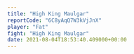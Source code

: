 ```yaml
---
title: "High King Maulgar"
reportCode: "6C8yAqQ7W3kVjJnX"
player: "Fat"
fight: "High King Maulgar"
date: 2021-08-04T18:53:40.409000+00:00
---
```

